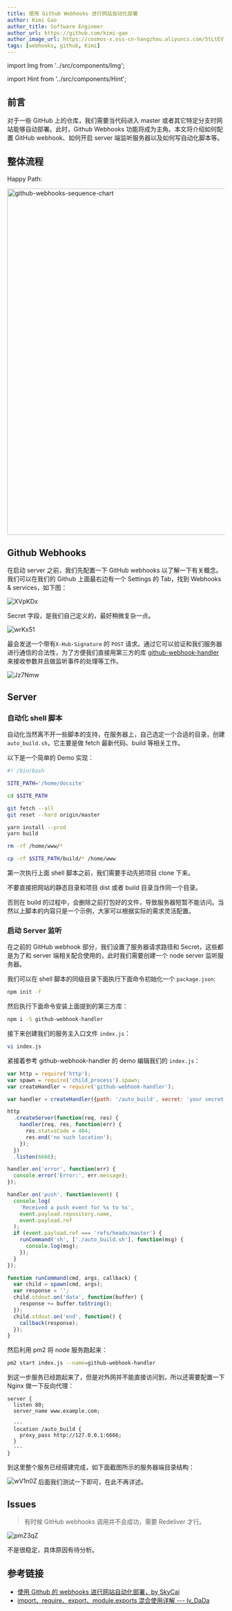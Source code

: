 ```yaml
---
title: 使用 Github Webhooks 进行网站自动化部署
author: Kimi Gao
author_title: Software Engineer
author_url: https://github.com/kimi-gao
author_image_url: https://cosmos-x.oss-cn-hangzhou.aliyuncs.com/5tLtEV.jpg
tags: [webhooks, github, Kimi]
---
```


import Img from '../src/components/Img';

import Hint from '../src/components/Hint';

## 前言

对于一些 GitHub 上的仓库，我们需要当代码进入 master 或者其它特定分支时网站能够自动部署。此时，Github Webhooks 功能将成为主角。本文将介绍如何配置 GitHub webhook、如何开启 server 端监听服务器以及如何写自动化脚本等。

## 整体流程

Happy Path:

<Img width="800" src='https://cosmos-x.oss-cn-hangzhou.aliyuncs.com/github-webhooks-sequence-chart.svg' alt='github-webhooks-sequence-chart'/>

## Github Webhooks

在启动 server 之前，我们先配置一下 GitHub webhooks 以了解一下有关概念。我们可以在我们的 Github 上面最右边有一个 Settings 的 Tab，找到 Webhooks & services，如下图：

<Img src='https://cosmos-x.oss-cn-hangzhou.aliyuncs.com/XVpKDx.png' alt='XVpKDx'/>

Secret 字段，是我们自己定义的，最好稍微复杂一点。

<Img src='https://cosmos-x.oss-cn-hangzhou.aliyuncs.com/wrKx51.png' alt='wrKx51'/>

最会发送一个带有`X-Hub-Signature` 的 `POST` 请求。通过它可以验证和我们服务器进行通信的合法性，为了方便我们直接用第三方的库 [github-webhook-handler](https://github.com/rvagg/github-webhook-handler) 来接收参数并且做监听事件的处理等工作。

<Img src='https://cosmos-x.oss-cn-hangzhou.aliyuncs.com/Jz7Nmw.png' alt='Jz7Nmw'/>

## Server

### 自动化 shell 脚本

自动化当然离不开一些脚本的支持，在服务器上，自己选定一个合适的目录，创建 `auto_build.sh`，它主要是做 fetch 最新代码、build 等相关工作。

以下是一个简单的 Demo 实现：

<!--truncate-->

```sh
#! /bin/bash

SITE_PATH='/home/docsite'

cd $SITE_PATH

git fetch --all
git reset --hard origin/master

yarn install --prod
yarn build

rm -rf /home/www/*

cp -rf $SITE_PATH/build/* /home/www
```

<Hint type="tip">第一次执行上面 shell 脚本之前，我们需要手动先把项目 clone 下来。</Hint>

<Hint type="bad">不要直接把网站的静态目录和项目 dist 或者 build 目录当作同一个目录。</Hint>

否则在 build 的过程中，会删除之前打包好的文件，导致服务器短暂不能访问。当然以上脚本的内容只是一个示例，大家可以根据实际的需求灵活配置。

### 启动 Server 监听

在之前的 GitHub webhook 部分，我们设置了服务器请求路径和 Secret，这些都是为了和 server 端相关配合使用的，此时我们需要创建一个 node server 监听服务器。

我们可以在 shell 脚本的同级目录下面执行下面命令初始化一个 `package.json`:

```sh
npm init -f
```

然后执行下面命令安装上面提到的第三方库：

```sh
npm i -S github-webhook-handler
```

接下来创建我们的服务主入口文件 `index.js`：

```sh
vi index.js
```

紧接着参考 github-webhook-handler 的 demo 编辑我们的 `index.js`：

```js
var http = require('http');
var spawn = require('child_process').spawn;
var createHandler = require('github-webhook-handler');

var handler = createHandler({path: '/auto_build', secret: 'your secret...'});

http
  .createServer(function(req, res) {
    handler(req, res, function(err) {
      res.statusCode = 404;
      res.end('no such location');
    });
  })
  .listen(6666);

handler.on('error', function(err) {
  console.error('Error:', err.message);
});

handler.on('push', function(event) {
  console.log(
    'Received a push event for %s to %s',
    event.payload.repository.name,
    event.payload.ref
  );
  if (event.payload.ref === 'refs/heads/master') {
    runCommand('sh', ['./auto_build.sh'], function(msg) {
      console.log(msg);
    });
  }
});

function runCommand(cmd, args, callback) {
  var child = spawn(cmd, args);
  var response = '';
  child.stdout.on('data', function(buffer) {
    response += buffer.toString();
  });
  child.stdout.on('end', function() {
    callback(response);
  });
}
```

然后利用 pm2 将 node 服务跑起来：

```sh
pm2 start index.js --name=github-webhook-handler
```

到这一步服务已经跑起来了，但是对外网并不能直接访问到，所以还需要配置一下 Nginx 做一下反向代理：

```
server {
  listen 80;
  server_name www.example.com;

  ···
  location /auto_build {
    proxy_pass http://127.0.0.1:6666;
  }
  ···
}
```

到这里整个服务已经搭建完成，如下面截图所示的服务器端目录结构：

<Img w="500" align="left" src='https://cosmos-x.oss-cn-hangzhou.aliyuncs.com/wV1n0Z.png' alt='wV1n0Z'/>

后面我们测试一下即可，在此不再详述。

## Issues

> 有时候 GitHub webhooks 调用并不会成功，需要 Redeliver 才行。

<Img src='https://cosmos-x.oss-cn-hangzhou.aliyuncs.com/pmZ3qZ.png' alt='pmZ3qZ'/>

不是很稳定，具体原因有待分析。

## 参考链接

- [使用 Github 的 webhooks 进行网站自动化部署，by SkyCai](https://aotu.io/notes/2016/01/07/auto-deploy-website-by-webhooks-of-github/index.html)
- [import、require、export、module.exports 混合使用详解 --- lv_DaDa](https://segmentfault.com/a/1190000012386576)
